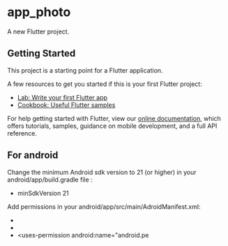 # app_photo

A new Flutter project.

## Getting Started

This project is a starting point for a Flutter application.

A few resources to get you started if this is your first Flutter project:

- [Lab: Write your first Flutter app](https://flutter.dev/docs/get-started/codelab)
- [Cookbook: Useful Flutter samples](https://flutter.dev/docs/cookbook)

For help getting started with Flutter, view our
[online documentation](https://flutter.dev/docs), which offers tutorials,
samples, guidance on mobile development, and a full API reference.


## For android
 Change the minimum Android sdk version to 21 (or higher) in your android/app/build.gradle file :
  - minSdkVersion 21

  Add permissions in your android/app/src/main/AdroidManifest.xml:
  - <uses-permission android:name="android.permission.READ_EXTERNAL_STORAGE"/>
  - <uses-permission android:name="android.permission.WRITE_EXTERNAL_STORAGE"/>
  - <uses-permission android:name="android.pe